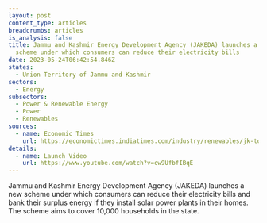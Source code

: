 ```yaml
---
layout: post
content_type: articles
breadcrumbs: articles
is_analysis: false
title: Jammu and Kashmir Energy Development Agency (JAKEDA) launches a new
  scheme under which consumers can reduce their electricity bills
date: 2023-05-24T06:42:54.846Z
states:
  - Union Territory of Jammu and Kashmir
sectors:
  - Energy
subsectors:
  - Power & Renewable Energy
  - Power
  - Renewables
sources:
  - name: Economic Times
    url: https://economictimes.indiatimes.com/industry/renewables/jk-to-push-solar-energy-to-cut-consumers-electricity-bills/articleshow/100305702.cms
details:
  - name: Launch Video
    url: https://www.youtube.com/watch?v=cw9UfbfIBqE
---
```

Jammu and Kashmir Energy Development Agency (JAKEDA) launches a new scheme under which consumers can reduce their electricity bills and bank their surplus energy if they install solar power plants in their homes. The scheme aims to cover 10,000 households in the state.